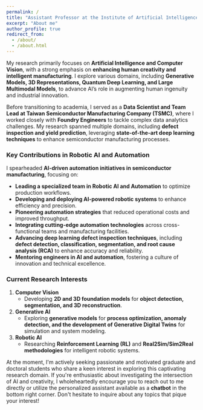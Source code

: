 ```yaml
---
permalink: /
title: "Assistant Professor at the Institute of Artificial Intelligence Innovation, NYCU"
excerpt: "About me"
author_profile: true
redirect_from: 
  - /about/
  - /about.html
---
```


<script>
 window.difyChatbotConfig = { 
  token: 'FLDVs1lMPmClxxJW'
 }
</script>
<script
 src="https://udify.app/embed.min.js"
 id="FLDVs1lMPmClxxJW"
 defer>
</script>

My research primarily focuses on **Artificial Intelligence and Computer Vision**, with a strong emphasis on **enhancing human creativity and intelligent manufacturing**. I explore various domains, including **Generative Models, 3D Representations, Quantum Deep Learning, and Large Multimodal Models**, to advance AI’s role in augmenting human ingenuity and industrial innovation.  

Before transitioning to academia, I served as a **Data Scientist and Team Lead at Taiwan Semiconductor Manufacturing Company (TSMC)**, where I worked closely with **Foundry Engineers** to tackle complex data analytics challenges. My research spanned multiple domains, including **defect inspection and yield prediction**, leveraging **state-of-the-art deep learning techniques** to enhance semiconductor manufacturing processes.  

### **Key Contributions in Robotic AI and Automation**  
I spearheaded **AI-driven automation initiatives in semiconductor manufacturing**, focusing on:  
- **Leading a specialized team in Robotic AI and Automation** to optimize production workflows.  
- **Developing and deploying AI-powered robotic systems** to enhance efficiency and precision.  
- **Pioneering automation strategies** that reduced operational costs and improved throughput.  
- **Integrating cutting-edge automation technologies** across cross-functional teams and manufacturing facilities.  
- **Advancing deep learning defect inspection techniques**, including **defect detection, classification, segmentation, and root cause analysis (RCA)** to enhance accuracy and reliability.  
- **Mentoring engineers in AI and automation**, fostering a culture of innovation and technical excellence.  

### **Current Research Interests**  
1. **Computer Vision**  
   - Developing **2D and 3D foundation models** for **object detection, segmentation, and 3D reconstruction**.  
2. **Generative AI**  
   - Exploring **generative models** for **process optimization, anomaly detection, and the development of Generative Digital Twins** for simulation and system modeling.  
3. **Robotic AI**  
   - Researching **Reinforcement Learning (RL)** and **Real2Sim/Sim2Real methodologies** for intelligent robotic systems.

At the moment, I'm actively seeking passionate and motivated graduate and doctoral students who share a keen interest in exploring this captivating research domain. If you're enthusiastic about investigating the intersection of AI and creativity, I wholeheartedly encourage you to reach out to me directly or utilize the personalized assistant available as a **chatbot**<i class="fa-solid fa-message-smile"></i> in the bottom right corner. Don't hesitate to inquire about any topics that pique your interest!

